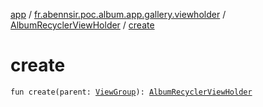 [app](../../index.md) / [fr.abennsir.poc.album.app.gallery.viewholder](../index.md) / [AlbumRecyclerViewHolder](index.md) / [create](./create.md)

# create

`fun create(parent: `[`ViewGroup`](https://developer.android.com/reference/android/view/ViewGroup.html)`): `[`AlbumRecyclerViewHolder`](index.md)
